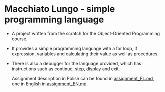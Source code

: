 # Macchiato Lungo - simple programming language
- A project written from the scratch for the Object-Oriented Programming course.
- It provides a simple programming language with a for loop, if expression, variables and calculating their value as well as procedures.
- There is also a debugger for the language provided, which has instructions such as continue, step, display and exit.

  Assignment description in Polish can be found in [assignment_PL.md](assignment_PL.md), one in English in [assignment_EN.md](assignment_EN.md).
